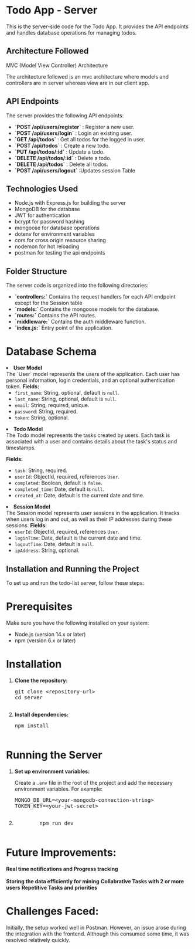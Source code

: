 # Todo App - Server

This is the server-side code for the Todo App. It provides the API endpoints and handles database operations for managing todos.

## Architecture Followed

MVC (Model View Controller) Architecture </br>

The architecture followed is an mvc architecture where models and controllers are in server whereas view are in our client app.

## API Endpoints
The server provides the following API endpoints:

<ul>
    <li><strong>`POST /api/users/register`</strong> : Register a new user.</li>
    <li><strong>`POST /api/users/login`</strong> : Login an existing user.</li>
    <li><strong>`GET /api/todos`</strong> : Get all todos for the logged in user.</li>
    <li><strong>`POST /api/todos`</strong> : Create a new todo.</li>
    <li><strong>`PUT /api/todos/:id`</strong> : Update a todo.</li>
    <li><strong>`DELETE /api/todos/:id`</strong> : Delete a todo.</li>
    <li><strong>`DELETE /api/todos`</strong> : Delete all todos.</li>
     <li><strong>`POST /api/users/logout`</strong> :Updates session Table</li>
</ul>

## Technologies Used

<ul>
    <li>Node.js with Express.js for building the server</li>
    <li>MongoDB for the database</li>
    <li>JWT for authentication</li>
    <li>bcrypt for password hashing</li>
    <li>mongoose for database operations</li>
    <li>dotenv for environment variables</li>
    <li>cors for cross origin resource sharing</li>
    <li>nodemon for hot reloading</li>
    <li>postman for testing the api endpoints</li>
</ul>

## Folder Structure

The server code is organized into the following directories:

<ul>
<li><strong>`controllers:`</strong> Contains the request handlers for each API endpoint except for the Session table</li>
<li><strong>`models:`</strong> Contains the mongoose models for the database.</li>
<li><strong>`routes:`</strong> Contains the API routes.</li>
<li><strong>`middleware:`</strong> Contains the auth middleware function.</li>
<li><strong>`index.js:`</strong> Entry point of the application.</li>
</ul>

# Database Schema


<li>
<strong>User Model</strong><br>
The `User` model represents the users of the application. Each user has personal information, login credentials, and an optional authentication token.
<strong>Fields:</strong>
<ul>
<li><code>first_name</code>: String, optional, default is <code>null</code>.</li>
<li><code>last_name</code>: String, optional, default is <code>null</code>.</li>
<li><code>email</code>: String, required, unique.</li>
<li><code>password</code>: String, required.</li>
<li><code>token</code>: String, optional.</li>
</ul>
</li>

<li>
<strong>Todo Model</strong><br>
The Todo model represents the tasks created by users. Each task is associated with a user and contains details about the task's status and timestamps.

<strong>Fields:</strong>
<ul>
<li><code>task</code>: String, required.</li>
<li><code>userId</code>: ObjectId, required, references <code>User</code>.</li>
<li><code>completed</code>: Boolean, default is <code>false</code>.</li>
<li><code>completed_time</code>: Date, default is <code>null</code>.</li>
<li><code>created_at</code>: Date, default is the current date and time.</li>
</ul>
</li>

<li>
<strong>Session Model</strong><br>
The Session model represents user sessions in the application. It tracks when users log in and out, as well as their IP addresses during these sessions.
<strong>Fields:</strong>
<ul>
<li><code>userId</code>: ObjectId, required, references <code>User</code>.</li>
<li><code>loginTime</code>: Date, default is the current date and time.</li>
<li><code>logoutTime</code>: Date, default is <code>null</code>.</li>
<li><code>ipAddress</code>: String, optional.</li>
</ul>
</li>

</ul>


## Installation and Running the Project
 To set up and run the todo-list server, follow these steps:

# Prerequisites
Make sure you have the following installed on your system:

<ul>
    <li>Node.js (version 14.x or later)</li>
    <li>npm (version 6.x or later)</li>
</ul>

# Installation
<ol>
    <li><strong>Clone the repository:</strong>
        <pre>
git clone &lt;repository-url&gt;
cd server
        </pre>
    </li>
    <li><strong>Install dependencies:</strong>
        <pre>
npm install
        </pre>
    </li>
</ol>

# Running the Server
<ol>
    <li><strong>Set up environment variables:</strong>
        <p>Create a <code>.env</code> file in the root of the project and add the necessary environment variables. For example:</p>
        <pre>
MONGO_DB_URL=&lt;your-mongodb-connection-string&gt;
TOKEN_KEY=&lt;your-jwt-secret&gt;
        </pre>
    </li>
    <li>
      <pre>
        npm run dev
        </pre>
    </li>
</ol>

# Future Improvements: 

<strong>Real time notifications and Progress tracking</strong> <br></br>
<strong>Storing the data efficiently for mining</strong>
<strong>Collabrative Tasks with 2 or more users</strong>
<strong>Repetitive Tasks and priorities</strong>

# Challenges Faced:
Initially, the setup worked well in Postman. However, an issue arose during the integration with the frontend. Although this consumed some time, it was resolved relatively quickly.
 


